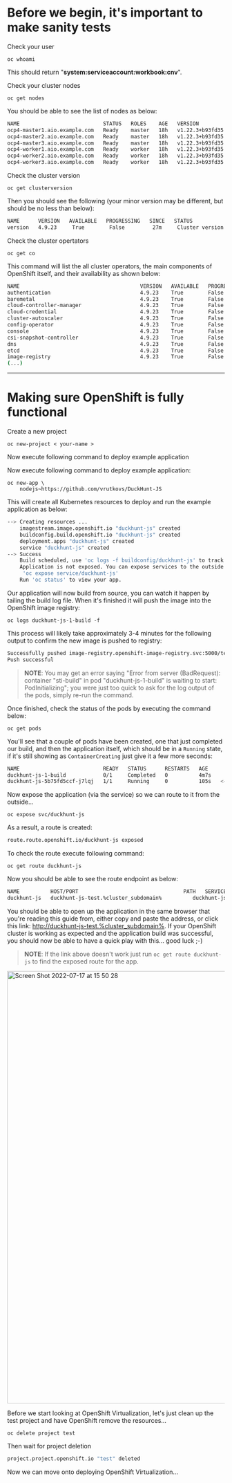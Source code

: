 # Before we begin, it's important to make sanity tests

Check your user

```execute
oc whoami
```
This should return "**system:serviceaccount:workbook:cnv**".

Check your cluster nodes

```execute
oc get nodes
```

You should be able to see the list of nodes as below:

~~~bash
NAME                           STATUS   ROLES    AGE   VERSION
ocp4-master1.aio.example.com   Ready    master   18h   v1.22.3+b93fd35
ocp4-master2.aio.example.com   Ready    master   18h   v1.22.3+b93fd35
ocp4-master3.aio.example.com   Ready    master   18h   v1.22.3+b93fd35
ocp4-worker1.aio.example.com   Ready    worker   18h   v1.22.3+b93fd35
ocp4-worker2.aio.example.com   Ready    worker   18h   v1.22.3+b93fd35
ocp4-worker3.aio.example.com   Ready    worker   18h   v1.22.3+b93fd35
~~~


Check the cluster version 

```execute
oc get clusterversion
```

Then you should see the following (your minor version may be different, but should be no less than below):

~~~bash
NAME      VERSION   AVAILABLE   PROGRESSING   SINCE   STATUS
version   4.9.23     True        False         27m     Cluster version is 4.9.23
~~~

Check the cluster opertators

```execute
oc get co
```
This command will list the all cluster operators, the main components of OpenShift itself, and their availability as shown below:

~~~bash
NAME                                       VERSION   AVAILABLE   PROGRESSING   DEGRADED   SINCE   MESSAGE
authentication                             4.9.23    True        False         False      6h19m
baremetal                                  4.9.23    True        False         False      6h40m
cloud-controller-manager                   4.9.23    True        False         False      6h42m
cloud-credential                           4.9.23    True        False         False      6h54m
cluster-autoscaler                         4.9.23    True        False         False      6h40m
config-operator                            4.9.23    True        False         False      6h42m
console                                    4.9.23    True        False         False      6h23m
csi-snapshot-controller                    4.9.23    True        False         False      6h41m
dns                                        4.9.23    True        False         False      6h40m
etcd                                       4.9.23    True        False         False      6h40m
image-registry                             4.9.23    True        False         False      6h17m
(...)
~~~

----

# Making sure OpenShift is fully functional

Create a new project 

`oc new-project < your-name >`

Now execute following command to deploy example application

Now execute following command to deploy example application:

```execute
oc new-app \
	nodejs~https://github.com/vrutkovs/DuckHunt-JS
```

This will create all Kubernetes resources to deploy and run the example application as below:

~~~bash
--> Creating resources ...
    imagestream.image.openshift.io "duckhunt-js" created
    buildconfig.build.openshift.io "duckhunt-js" created
    deployment.apps "duckhunt-js" created
    service "duckhunt-js" created
--> Success
    Build scheduled, use 'oc logs -f buildconfig/duckhunt-js' to track its progress.
    Application is not exposed. You can expose services to the outside world by executing one or more of the commands below:
     'oc expose service/duckhunt-js'
    Run 'oc status' to view your app.
~~~


Our application will now build from source, you can watch it happen by tailing the build log file. When it's finished it will push the image into the OpenShift image registry:

```execute
oc logs duckhunt-js-1-build -f
```

This process will likely take approximately 3-4 minutes for the following output to confirm the new image is pushed to registry:

~~~bash
Successfully pushed image-registry.openshift-image-registry.svc:5000/test/duckhunt-js@sha256:c4e64bc633ae09ce0f2f2f6de2ca9eaca8e11dc5b335301a2be78216df4b6929
Push successful
~~~

> **NOTE**: You may get an error saying "Error from server (BadRequest): container "sti-build" in pod "duckhunt-js-1-build" is waiting to start: PodInitializing"; you were just too quick to ask for the log output of the pods, simply re-run the command.

Once finished, check the status of the pods by executing the command below:

```execute
oc get pods 
```

You'll see that a couple of pods have been created, one that just completed our build, and then the application itself, which should be in a `Running` state, if it's still showing as `ContainerCreating` just give it a few more seconds:


~~~bash
NAME                           READY   STATUS      RESTARTS   AGE
duckhunt-js-1-build            0/1     Completed   0          4m7s
duckhunt-js-5b75fd5ccf-j7lqj   1/1     Running     0          105s   <-- this is our app!
~~~

Now expose the application (via the service) so we can route to it from the outside...


```execute
oc expose svc/duckhunt-js
```

As a result, a route is created:

~~~bash
route.route.openshift.io/duckhunt-js exposed
~~~

To check the route execute following command:

```execute
oc get route duckhunt-js
```

Now you should be able to see the route endpoint as below:

~~~bash
NAME          HOST/PORT                                  PATH   SERVICES      PORT       TERMINATION   WILDCARD
duckhunt-js   duckhunt-js-test.%cluster_subdomain%          duckhunt-js   8080-tcp                 None
~~~

You should be able to open up the application in the same browser that you're reading this guide from, either copy and paste the address, or click this link: [http://duckhunt-js-test.%cluster_subdomain%](http://duckhunt-js-test.%cluster_subdomain%). If your OpenShift cluster is working as expected and the application build was successful, you should now be able to have a quick play with this... good luck ;-)
> **NOTE**: If the link above doesn't work just run `oc get route duckhunt-js` to find the exposed route for the app. 

<img width="1000" alt="Screen Shot 2022-07-17 at 15 50 28" src="https://user-images.githubusercontent.com/64369864/179399155-f31e6051-46ca-490c-b07e-6e5e7138c41b.png">


Before we start looking at OpenShift Virtualization, let's just clean up the test project and have OpenShift remove the resources...

```execute
oc delete project test
```
Then wait for project deletion

~~~bash
project.project.openshift.io "test" deleted
~~~



Now we can move onto deploying OpenShift Virtualization...



